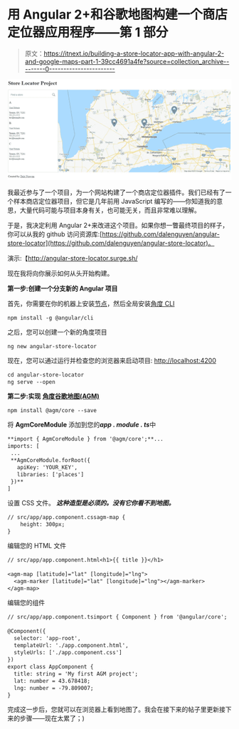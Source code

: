 # 用 Angular 2+和谷歌地图构建一个商店定位器应用程序——第 1 部分

> 原文：<https://itnext.io/building-a-store-locator-app-with-angular-2-and-google-maps-part-1-39cc4691a4fe?source=collection_archive---------0----------------------->

![](img/587fcefbf23c4caa79d7750eaa23432f.png)

我最近参与了一个项目，为一个网站构建了一个商店定位器插件。我们已经有了一个样本商店定位器项目，但它是几年前用 JavaScript 编写的——你知道我的意思，大量代码可能与项目本身有关，也可能无关，而且非常难以理解。

于是，我决定利用 Angular 2+来改进这个项目。如果你想一瞥最终项目的样子，你可以从我的 github 访问资源库:[https://github.com/dalenguyen/angular-store-locator](https://github.com/dalenguyen/angular-store-locator)。

演示:【http://angular-store-locator.surge.sh/ 

现在我将向你展示如何从头开始构建。

**第一步:创建一个分支新的 Angular 项目**

首先，你需要在你的机器上安装[节点](https://nodejs.org/en/download/)，然后全局安装[角度 CLI](https://github.com/angular/angular-cli)

```
npm install -g @angular/cli
```

之后，您可以创建一个新的角度项目

```
ng new angular-store-locator
```

现在，您可以通过运行并检查您的浏览器来启动项目: [http://localhost:4200](http://localhost:4200/)

```
cd angular-store-locator
ng serve --open
```

**第二步:实现** [**角度谷歌地图(AGM)**](https://angular-maps.com/guides/getting-started/)

```
npm install @agm/core --save
```

将 **AgmCoreModule** 添加到您的***app . module . ts***中

```
**import { AgmCoreModule } from '@agm/core';**...
imports: [
 ...
 **AgmCoreModule.forRoot({
   apiKey: 'YOUR_KEY',
   libraries: ['places']
 })**
]
```

设置 CSS 文件。 ***这种造型是必须的。没有它你看不到地图。***

```
// src/app/app.component.cssagm-map {
    height: 300px;
}
```

编辑您的 HTML 文件

```
// src/app/app.component.html<h1>{{ title }}</h1>

<agm-map [latitude]="lat" [longitude]="lng">
  <agm-marker [latitude]="lat" [longitude]="lng"></agm-marker>
</agm-map>
```

编辑您的组件

```
// src/app/app.component.tsimport { Component } from '@angular/core';

@Component({
  selector: 'app-root',
  templateUrl: './app.component.html',
  styleUrls: ['./app.component.css']
})
export class AppComponent {
  title: string = 'My first AGM project';
  lat: number = 43.678418;
  lng: number = -79.809007;
}
```

完成这一步后，您就可以在浏览器上看到地图了。我会在接下来的帖子里更新接下来的步骤——现在太累了；)